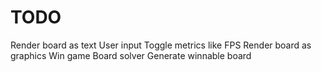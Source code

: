 # TODO
Render board as text
User input
Toggle metrics like FPS
Render board as graphics
Win game
Board solver
Generate winnable board
